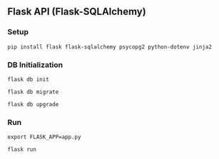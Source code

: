 ## Flask API (Flask-SQLAlchemy)

### Setup
```
pip install flask flask-sqlalchemy psycopg2 python-dotenv jinja2
```

### DB Initialization
```
flask db init
```
```
flask db migrate
```
```
flask db upgrade
```

### Run
```
export FLASK_APP=app.py
```
```
flask run
```